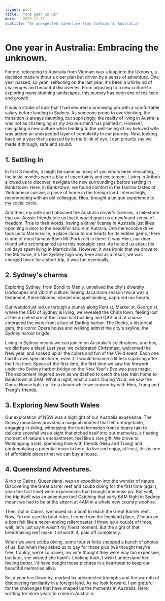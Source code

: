 ```yaml
---
layout: post
title:  "One year in Oz"
date:   2023-12-17
subtitle: "An unexpected adventure from Vietnam to Australia"
---
```


# One year in Australia: Embracing the unknown.

For me, relocating to Australia from Vietnam was a leap into the Uknown, a decision made without a clear plan but driven by a sense of adventure. One year passed, so yeah, relfecting on the last year, it's been a whirlwind of challenges and beautiful discoveries. From adjusting to a new culture to exploring many stunning landscapes, this journey has been one of resiliece and growth.

It was a stroke of luck that I had secured a promising job with a comfortable salary before landing in Sydney. As someone prone to overthinking, the transition is always daunting, but suprisingly, the reality of living in Australia was not as challenging as my anxious mind has painted it. However, navigating a new culture while tending to the well-being of my beloved wife was added an unexpected layer of complexity to our journey. Now, looking back on a year that's passed by in the blink of eye. I can proudly say we made it through, safe and sound.

## 1. Settling In
In first 3 months, it might be same as many of you who's been relocating, the initial months were a blur of uncertainty and excitement. Living in Aribnb allowed us to discover, navigate the new surroundings before settling in Bankstown. Here, in Bankstown, we found comfort in the familiar tastes of Vietnamese cuisine, a piece of home in the foreign land. Interestingly, reconnecting with an old colleague, Hieu, brought a unique experience to my social circle.

And then, my wife and I obtained the Australia driver's licenses, a milestone that our Aussie friends tole us that it would grant us a newfound sense of freedom. True to their words, having a driver license in Australia just likes openning a door to the beautiful nature in Autralia. One memoriable drive took us to Marrickville, a place close to our hearts for its hidden gems, there is one of most famous Banh Mi (Pork roll) in there. It was Hieu, our dear friend who accompanied us to this nostalgic spot. As he told us about his uni days spent living in Marrickville. However, it was ironic that we drove to the M5 twice, it's the Sydney high way here and as a result, we was charged twice for a short trip, it was fun eventually.

## 2. Sydney's charms
Exploring Sydney, from Bondi to Manly, unveilved the city's diversity landscapes and vibrant culture. Seeing Jacaranda season twice was a testament, these blooms, vibrant and spellbinding, captured our hearts.

Our wanderlust led us through a jouney along Kent st, Market st, George st, where the CBD of Sydney is living, we revealed the China town, feeling lost at the architecture of the Town hall building and QBV and of course embraced the waterfront allure of Darling harbor. The Rocks, a historical gem, the iconic Opera house and walking admist the city's skyline, the Sydney harbor brigde.

Living in Sydney means we can join in on Australia's celebrations, and boy, we did have a blast! Last year, we celebrated Christmast, welcomed the New year, and soaked up all the colors and fun of the Vivid event. Each one had its own special charm, even if it would become a lit less suprising after the first time. Speak of the first time, the first time we saw the firework under the Sydney harbor bridge on the New Year's Eve was pure magic. The excitement lingered even as we dashed to catch the late train home to Bankstown at 3AM. What a night, what a rush!. During Vivid, we saw the Opera House light up like a dream while we cruised by with Hieu, Trang and Trang's friends.

## 3. Exploring New South Wales
Our exploration of NSW was a highlight of our Australia experience. The Snowy mountains provided a magical moment that felt unforgetable, engaging in skiing, witnessing the transformation from a heavy rain to delicate snowfall was a sight that etched itself into our memories, a fleeting moment of nature's enchantment, feel like a rare gift. We drove to Wollongong a lots, spending time with friends (Hieu and Trang) and contemplating a potential move to here, to live and enjoy, at least, this is one of affordable places that we can buy a house.

## 4. Queensland Adventures.
A trip to Cairns, Queensland, was an expedition into the wonder of nature. Discovering the Great barrer reef and scuba diving for the first time (again, yeah the first time) were experiences that brought immense joy. But well, the trip itself was an adventure too! Catching that early 6AM flight in Sydney meant we had to be at the airport at 4AM in a whole new country woohoo.

Then, out in Cairns, we hoped on a boat to reach the Great Barrier reef. Now, I'm not used to boat rides, I come from the highland place, 2 hours on a boat felt like a never-ending rollercoaster, I threw up a couple of times, well, let's just say it wasn't my finest moment. But the sight of that breathtaking reef make it all worth it, paid off completely.

When we went scuba diving, some tourist folks snapped a bunch of photos of us. But when they asked us to pay for those pics (we thought they're free, frankly, we're so naive), my wife thought they were way too expensive, but later, she wished she hadn't. Looking back, I wish I understand her feeling better. I'd have bought those pictures in a heartbeat to keep our beautiful memories alive.

So, a year has flown by, marked by unexpected triumphs and the warmth of discovering familiarity in a foreign land. As we look forward, I am grateful for the challenges that have shaped us the moments in Australia. Here, writting for more years to come in Australia.
